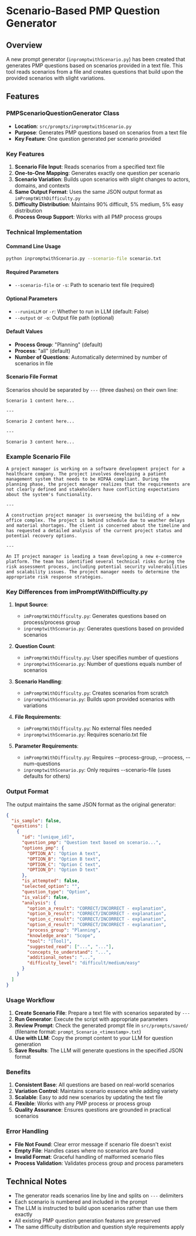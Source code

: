 # Scenario-Based PMP Question Generator

## Overview
A new prompt generator (`inpromptwithScenario.py`) has been created that generates PMP questions based on scenarios provided in a text file. This tool reads scenarios from a file and creates questions that build upon the provided scenarios with slight variations.

## Features

### PMPScenarioQuestionGenerator Class
- **Location**: `src/prompts/inpromptwithScenario.py`
- **Purpose**: Generates PMP questions based on scenarios from a text file
- **Key Feature**: One question generated per scenario provided

### Key Features
1. **Scenario File Input**: Reads scenarios from a specified text file
2. **One-to-One Mapping**: Generates exactly one question per scenario
3. **Scenario Variation**: Builds upon scenarios with slight changes to actors, domains, and contexts
4. **Same Output Format**: Uses the same JSON output format as `imPromptWithDifficulty.py`
5. **Difficulty Distribution**: Maintains 90% difficult, 5% medium, 5% easy distribution
6. **Process Group Support**: Works with all PMP process groups

### Technical Implementation

#### Command Line Usage
```bash
python inpromptwithScenario.py --scenario-file scenario.txt
```

#### Required Parameters
- `--scenario-file` or `-s`: Path to scenario text file (required)

#### Optional Parameters
- `--runinLLM` or `-r`: Whether to run in LLM (default: False)
- `--output` or `-o`: Output file path (optional)

#### Default Values
- **Process Group**: "Planning" (default)
- **Process**: "all" (default)
- **Number of Questions**: Automatically determined by number of scenarios in file

#### Scenario File Format
Scenarios should be separated by `---` (three dashes) on their own line:

```
Scenario 1 content here...

---

Scenario 2 content here...

---

Scenario 3 content here...
```

### Example Scenario File
```
A project manager is working on a software development project for a healthcare company. The project involves developing a patient management system that needs to be HIPAA compliant. During the planning phase, the project manager realizes that the requirements are not clearly defined and stakeholders have conflicting expectations about the system's functionality.

---

A construction project manager is overseeing the building of a new office complex. The project is behind schedule due to weather delays and material shortages. The client is concerned about the timeline and has requested a detailed analysis of the current project status and potential recovery options.

---

An IT project manager is leading a team developing a new e-commerce platform. The team has identified several technical risks during the risk assessment process, including potential security vulnerabilities and scalability issues. The project manager needs to determine the appropriate risk response strategies.
```

### Key Differences from imPromptWithDifficulty.py

1. **Input Source**: 
   - `imPromptWithDifficulty.py`: Generates questions based on process/process group
   - `inpromptwithScenario.py`: Generates questions based on provided scenarios

2. **Question Count**:
   - `imPromptWithDifficulty.py`: User specifies number of questions
   - `inpromptwithScenario.py`: Number of questions equals number of scenarios

3. **Scenario Handling**:
   - `imPromptWithDifficulty.py`: Creates scenarios from scratch
   - `inpromptwithScenario.py`: Builds upon provided scenarios with variations

4. **File Requirements**:
   - `imPromptWithDifficulty.py`: No external files needed
   - `inpromptwithScenario.py`: Requires scenario.txt file

5. **Parameter Requirements**:
   - `imPromptWithDifficulty.py`: Requires --process-group, --process, --num-questions
   - `inpromptwithScenario.py`: Only requires --scenario-file (uses defaults for others)

### Output Format
The output maintains the same JSON format as the original generator:

```json
{
  "is_sample": false,
  "questions": [
    {
      "id": "[unique_id]",
      "question_pmp": "Question text based on scenario...",
      "options_pmp": {
        "OPTION_A": "Option A text",
        "OPTION_B": "Option B text",
        "OPTION_C": "Option C text",
        "OPTION_D": "Option D text"
      },
      "is_attempted": false,
      "selected_option": "",
      "question_type": "Option",
      "is_valid": false,
      "analysis": {
        "option_a_result": "CORRECT/INCORRECT - explanation",
        "option_b_result": "CORRECT/INCORRECT - explanation",
        "option_c_result": "CORRECT/INCORRECT - explanation",
        "option_d_result": "CORRECT/INCORRECT - explanation",
        "process_group": "Planning",
        "knowledge_area": "Scope",
        "tool": "[Tool]",
        "suggested_read": ["...", "..."],
        "concepts_to_understand": "...",
        "additional_notes": "...",
        "difficulty_level": "difficult/medium/easy"
      }
    }
  ]
}
```

### Usage Workflow

1. **Create Scenario File**: Prepare a text file with scenarios separated by `---`
2. **Run Generator**: Execute the script with appropriate parameters
3. **Review Prompt**: Check the generated prompt file in `src/prompts/saved/` (filename format: `prompt_Scenario_<timestamp>.txt`)
4. **Use with LLM**: Copy the prompt content to your LLM for question generation
5. **Save Results**: The LLM will generate questions in the specified JSON format

### Benefits

1. **Consistent Base**: All questions are based on real-world scenarios
2. **Variation Control**: Maintains scenario essence while adding variety
3. **Scalable**: Easy to add new scenarios by updating the text file
4. **Flexible**: Works with any PMP process or process group
5. **Quality Assurance**: Ensures questions are grounded in practical scenarios

### Error Handling

- **File Not Found**: Clear error message if scenario file doesn't exist
- **Empty File**: Handles cases where no scenarios are found
- **Invalid Format**: Graceful handling of malformed scenario files
- **Process Validation**: Validates process group and process parameters

## Technical Notes

- The generator reads scenarios line by line and splits on `---` delimiters
- Each scenario is numbered and included in the prompt
- The LLM is instructed to build upon scenarios rather than use them exactly
- All existing PMP question generation features are preserved
- The same difficulty distribution and question style requirements apply 